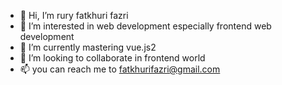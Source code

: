 - 👋 Hi, I’m rury fatkhuri fazri
- 👀 I’m interested in web development especially frontend web development
- 🌱 I’m currently mastering vue.js2
- 💞️ I’m looking to collaborate in frontend world
- 📫 you can reach me to fatkhurifazri@gmail.com

<!---
sflakes/sflakes is a ✨ special ✨ repository because its `README.md` (this file) appears on your GitHub profile.
You can click the Preview link to take a look at your changes.
--->
